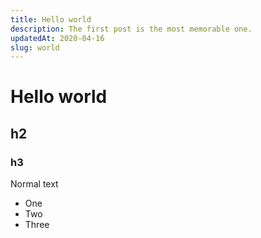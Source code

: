 ```yaml
---
title: Hello world
description: The first post is the most memorable one.
updatedAt: 2020-04-16
slug: world
---
```


# Hello world

## h2

### h3

Normal text

- One
- Two
- Three
